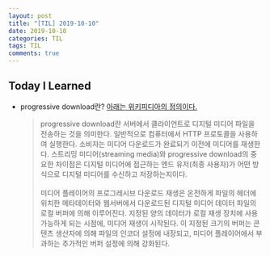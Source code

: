 ```yaml
---
layout: post
title: "[TIL] 2019-10-10"
date: 2019-10-10
categories: TIL
tags: TIL
comments: true
---
```

## Today I Learned
- progressive download란? [아래는 위키피디아의 정의이다.](https://ko.wikipedia.org/wiki/%ED%94%84%EB%A1%9C%EA%B7%B8%EB%A0%88%EC%8B%9C%EB%B8%8C_%EB%8B%A4%EC%9A%B4%EB%A1%9C%EB%93%9C)
  > progressive download란 서버에서 클라이언트로 디지털 미디어 파일을 전송하는 것을 의미한다. 일반적으로 컴퓨터에서 HTTP 프로토콜을 사용하여 실행한다. 소비자는 미디어 다운로드가 완료되기 이전에 미디어를 재생한다. 스트리밍 미디어(streaming media)와 progressive download의 중요한 차이점은 디지털 미디어에 접근하는 엔드 유저(최종 사용자)가 어떤 방식으로 디지털 미디어를 수신하고 저장하는지이다. <br><br> 미디어 플레이어의 프로그레시브 다운로드 재생은 온전하게 파일의 헤더에 위치한 메타데이터와 웹서버에서 다운로드된 디지털 미디어 데이터 파일의 로컬 버퍼에 의해 이루어진다. 지정된 양의 데이터가 로컬 재생 장치에 사용 가능하게 되는 시점에, 미디어 재생이 시작된다. 이 지정된 크기의 버퍼는 콘텐츠 생산자에 의해 파일의 인코더 설정에 내장되고, 미디어 플레이어에서 부과하는 추가적인 버퍼 설정에 의해 강화된다.


